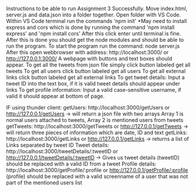 Instructions to be able to run Assignment 3 Successfully.
Move index.html, server.js and data.json into a folder together.
Open folder with VS Code.
Within VS Code terminal run the commands 'npm init'
*May need to install express and cors which is done by running the command 'npm install express' and 'npm install cors'
After this click enter until terminal is fine.
After this is done you should get the node modules and should be able to run the program.
To start the program run the command: node server.js
After this open webbrowser with address: http://localhost:3000/ or http://127.0.0.1:3000/
A webpage with buttons and text boxes should appear. 
To get all the tweets from json file simply click button labeled get all tweets
To get all users click button labeled get all users
To get all external links click button labeled get all external links
To get tweet details: Input a tweet ID into the text box, if it is valid tweet details should appear under links
To get profile information: Input a valid case-sensitive username, if valid it should appear at bottom of page.

IF using thunder client:
getUsers: http://localhost:3000/getUsers or http://127.0.0.1/getUsers -> will return a json file with two arrays Array 1 is normal users attached to tweets, Array 2 is mentioned users from tweets
getTweets: http://localhost:3000/getTweets or http://127.0.0.1/getTweets -> will return three pieces of information which are date, ID and text
getLinks: http://localhost:3000/getLinks or http://127.0.0.1/getLinks -> returns a list of Links separated by tweet ID
Tweet details: http://localhost:3000/tweetDetails/:tweetID or http://127.0.0.1/tweetDetails/:tweetID -> Gives us tweet details
(tweetID) should be replaced with a valid ID from a tweet
Profile details: http://localhost:3000/getProfile/:profile or http://127.0.0.1/getProfile/:profile 
(profile) should be replaced with a valid screenname of a user that was not part of the mentioned users list
